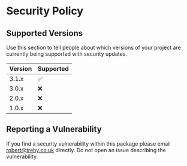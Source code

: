 # Security Policy

## Supported Versions

Use this section to tell people about which versions of your project are
currently being supported with security updates.

| Version | Supported          |
| ------- | ------------------ |
| 3.1.x   | :white_check_mark: |
| 3.0.x   | :x:                |
| 2.0.x   | :x:                |
| 1.0.x   | :x:                |

## Reporting a Vulnerability

If you find a security vulnerability within this package please email robert@trehy.co.uk directly. Do not open an issue describing the vulnerability.
